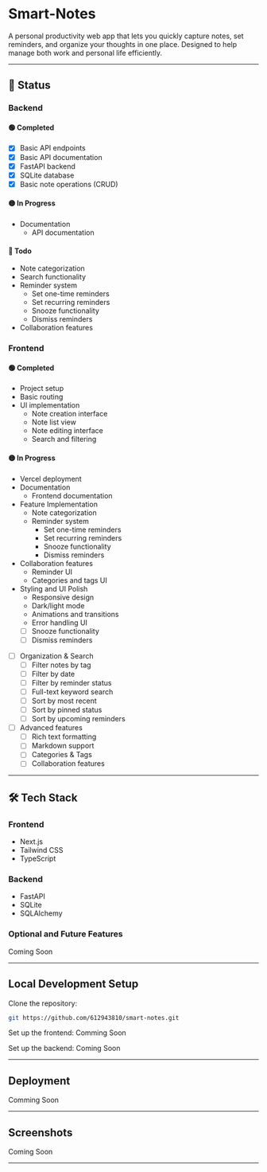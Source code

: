 # Smart-Notes

A personal productivity web app that lets you quickly capture notes, set reminders, and organize your thoughts in one place. Designed to help manage both work and personal life efficiently.

---

## 🚀 Status

### Backend

#### 🟢 Completed
- [x] Basic API endpoints
- [x] Basic API documentation
- [x] FastAPI backend
- [x] SQLite database
- [x] Basic note operations (CRUD)

#### 🟡 In Progress
- Documentation
  - API documentation

#### 🔴 Todo
- Note categorization
- Search functionality
- Reminder system
  - Set one-time reminders
  - Set recurring reminders
  - Snooze functionality
  - Dismiss reminders
- Collaboration features

### Frontend

#### 🟢 Completed
- Project setup
- Basic routing
- UI implementation
  - Note creation interface
  - Note list view
  - Note editing interface
  - Search and filtering

#### 🟡 In Progress
- Vercel deployment
- Documentation
  - Frontend documentation
- Feature Implementation
  - Note categorization
  - Reminder system
    - Set one-time reminders
    - Set recurring reminders
    - Snooze functionality
    - Dismiss reminders
- Collaboration features
  - Reminder UI
  - Categories and tags UI
- Styling and UI Polish
  - Responsive design
  - Dark/light mode
  - Animations and transitions
  - Error handling UI
  - [ ] Snooze functionality
  - [ ] Dismiss reminders
- [ ] Organization & Search
  - [ ] Filter notes by tag
  - [ ] Filter by date
  - [ ] Filter by reminder status
  - [ ] Full-text keyword search
  - [ ] Sort by most recent
  - [ ] Sort by pinned status
  - [ ] Sort by upcoming reminders
- [ ] Advanced features
  - [ ] Rich text formatting
  - [ ] Markdown support
  - [ ] Categories & Tags
  - [ ] Collaboration features

---

## 🛠️ Tech Stack

### Frontend
- Next.js
- Tailwind CSS
- TypeScript

### Backend
- FastAPI
- SQLite
- SQLAlchemy

### Optional and Future Features
Coming Soon

---

## Local Development Setup

Clone the repository:

```bash
git https://github.com/612943810/smart-notes.git
```

Set up the frontend:
Comming Soon

Set up the backend:
Coming Soon

---

## Deployment

Comming Soon

---

## Screenshots
Coming Soon

---


